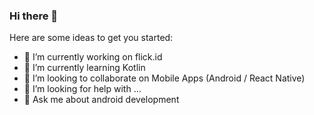 ### Hi there 👋

<!--
**alfiansyahnz/alfiansyahnz** is a ✨ _special_ ✨ repository because its `README.md` (this file) appears on your GitHub profile.
-->
Here are some ideas to get you started:

- 🔭 I’m currently working on flick.id
- 🌱 I’m currently learning Kotlin
- 👯 I’m looking to collaborate on Mobile Apps (Android / React Native)
- 🤔 I’m looking for help with ...
- 💬 Ask me about android development

